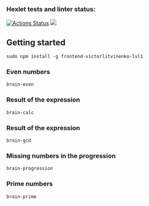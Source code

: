 ### Hexlet tests and linter status:
[![Actions Status](https://github.com/belokrylets/frontend-project-lvl1/workflows/hexlet-check/badge.svg)](https://github.com/belokrylets/frontend-project-lvl1/actions)
<a href="https://codeclimate.com/github/belokrylets/frontend-project-lvl1/maintainability"><img src="https://api.codeclimate.com/v1/badges/35d7a0edfc28c10f6b9d/maintainability" /></a>

## Getting started
```sudo npm install -g frontend-victorlitvinenko-lvl1```

### Even numbers
```brain-even```


### Result of the expression
```brain-calc```


### Result of the expression
```brain-gcd```


### Missing numbers in the progression
```brain-progression```


### Prime numbers
```brain-prime```
